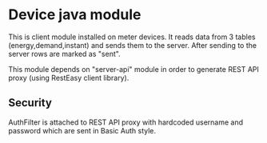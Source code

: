 Device java module
===

This is client module installed on meter devices.
It reads data from 3 tables (energy,demand,instant) and sends them to the server.
After sending to the server rows are marked as "sent".

This module depends on "server-api" module in order to generate REST API proxy (using RestEasy client library).

Security
---

AuthFilter is attached to REST API proxy with hardcoded username and password which are sent in Basic Auth style.
